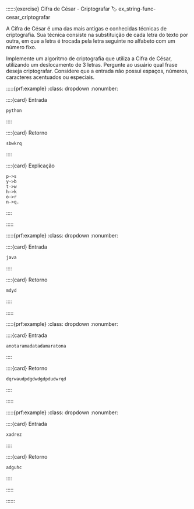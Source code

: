 ::::::{exercise} Cifra de César - Criptografar
:label: ex_string-func-cesar_criptografar

A Cifra de César é uma das mais antigas e conhecidas técnicas de criptografia. Sua técnica consiste na substituição de cada letra do texto por outra, em que a letra é trocada pela letra seguinte no alfabeto com um número fixo.

Implemente um algoritmo de criptografia que utiliza a Cifra de César, utilizando um deslocamento de $3$ letras. Pergunte ao usuário qual frase deseja criptografar. Considere que a entrada não possui espaços, números, caracteres acentuados ou especiais.

:::::{prf:example}
:class: dropdown
:nonumber:

::::{card} Entrada
```
python
```
::::

::::{card} Retorno
```
sbwkrq
```
::::

::::{card} Explicação
```
p->s
y->b
t->w
h->k
o->r
n->q.
```
::::

:::::

:::::{prf:example}
:class: dropdown
:nonumber:

::::{card} Entrada
```
java
```
::::

::::{card} Retorno
```
mdyd
```
::::

:::::

:::::{prf:example}
:class: dropdown
:nonumber:

::::{card} Entrada
```
anotaramadatadamaratona
```
::::

::::{card} Retorno
```
dqrwaudpdgdwdgdpdudwrqd
```
::::

:::::

:::::{prf:example}
:class: dropdown
:nonumber:

::::{card} Entrada
```
xadrez
```
::::

::::{card} Retorno
```
adguhc
```
::::

:::::

::::::